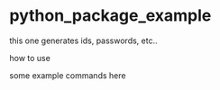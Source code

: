 # python_package_example

this one generates ids, passwords, etc..


how to use

some example commands here